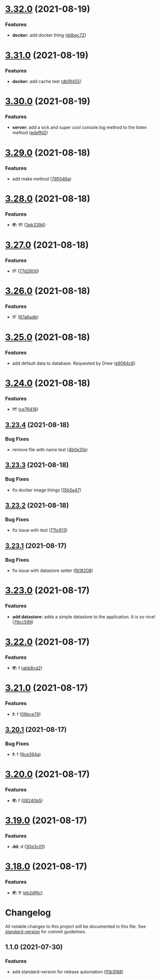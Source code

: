 # [3.32.0](https://github.com/damianesteban/gke-test-deploy/compare/v3.31.0...v3.32.0) (2021-08-19)


### Features

* **docker:** add docker thing ([ddbec72](https://github.com/damianesteban/gke-test-deploy/commit/ddbec727b2c47f3ab5af5231ba27b5efed3b48f4))

# [3.31.0](https://github.com/damianesteban/gke-test-deploy/compare/v3.30.0...v3.31.0) (2021-08-19)


### Features

* **docker:** add cache test ([db19455](https://github.com/damianesteban/gke-test-deploy/commit/db194552a50b20e5a4ea2ff19fa2577664124034))

# [3.30.0](https://github.com/damianesteban/gke-test-deploy/compare/v3.29.0...v3.30.0) (2021-08-19)


### Features

* **server:** add a sick and super cool console.log method to the listen method ([edeffd2](https://github.com/damianesteban/gke-test-deploy/commit/edeffd2c5927f2bd71e2a5a13eadb6dedd0ed390))

# [3.29.0](https://github.com/damianesteban/gke-test-deploy/compare/v3.28.0...v3.29.0) (2021-08-18)


### Features

* add make method ([795046a](https://github.com/damianesteban/gke-test-deploy/commit/795046a998ade9c6bab91f6cc10628e60b0380a2))

# [3.28.0](https://github.com/damianesteban/gke-test-deploy/compare/v3.27.0...v3.28.0) (2021-08-18)


### Features

* **ff:** fff ([3eb3394](https://github.com/damianesteban/gke-test-deploy/commit/3eb3394b86f1977ed1276e5c5b5b550c32e4e0dc))

# [3.27.0](https://github.com/damianesteban/gke-test-deploy/compare/v3.26.0...v3.27.0) (2021-08-18)


### Features

* fF ([77d2600](https://github.com/damianesteban/gke-test-deploy/commit/77d2600941701c213eba3878c64bbeb7ba7d1520))

# [3.26.0](https://github.com/damianesteban/gke-test-deploy/compare/v3.25.0...v3.26.0) (2021-08-18)


### Features

* fF ([87a6adb](https://github.com/damianesteban/gke-test-deploy/commit/87a6adb107afb4a595a549aba30b8d59f136d200))

# [3.25.0](https://github.com/damianesteban/gke-test-deploy/compare/v3.24.0...v3.25.0) (2021-08-18)


### Features

* add default data to database. Requested by Drew ([e9084c6](https://github.com/damianesteban/gke-test-deploy/commit/e9084c6350c01b194d3a01d35e7bd94f4e29332e))

# [3.24.0](https://github.com/damianesteban/gke-test-deploy/compare/v3.23.4...v3.24.0) (2021-08-18)


### Features

* fff ([ce76418](https://github.com/damianesteban/gke-test-deploy/commit/ce764182c9cba5368df525cea4c56aefa1af4316))

## [3.23.4](https://github.com/damianesteban/gke-test-deploy/compare/v3.23.3...v3.23.4) (2021-08-18)


### Bug Fixes

* remove file with name test ([4b0e31e](https://github.com/damianesteban/gke-test-deploy/commit/4b0e31ed496b61ac02ff088b92e71fed88e0dd9f))

## [3.23.3](https://github.com/damianesteban/gke-test-deploy/compare/v3.23.2...v3.23.3) (2021-08-18)


### Bug Fixes

* fix docker image things ([15b5a47](https://github.com/damianesteban/gke-test-deploy/commit/15b5a47137cf9da25ed55e38d183295b63bca414))

## [3.23.2](https://github.com/damianesteban/gke-test-deploy/compare/v3.23.1...v3.23.2) (2021-08-18)


### Bug Fixes

* fix issue with test ([711c813](https://github.com/damianesteban/gke-test-deploy/commit/711c813e730244fb6557396881d2f8b0ae49a35d))

## [3.23.1](https://github.com/damianesteban/gke-test-deploy/compare/v3.23.0...v3.23.1) (2021-08-17)


### Bug Fixes

* fix issue with datastore setter ([fb18208](https://github.com/damianesteban/gke-test-deploy/commit/fb18208f48f2f8897769f5f9d2526439936b3246))

# [3.23.0](https://github.com/damianesteban/gke-test-deploy/compare/v3.22.0...v3.23.0) (2021-08-17)


### Features

* **add datastore:** adds a simple datastore to the application. It is so nice! ([79cc599](https://github.com/damianesteban/gke-test-deploy/commit/79cc599fd145c95c71075087c99fc6f36a87d5ef))

# [3.22.0](https://github.com/damianesteban/gke-test-deploy/compare/v3.21.0...v3.22.0) (2021-08-17)


### Features

* **ff:** f ([abb8cd2](https://github.com/damianesteban/gke-test-deploy/commit/abb8cd2d833c51a8041d30a8377c847ca391c796))

# [3.21.0](https://github.com/damianesteban/gke-test-deploy/compare/v3.20.1...v3.21.0) (2021-08-17)


### Features

* **f:** f ([09bce79](https://github.com/damianesteban/gke-test-deploy/commit/09bce79713201d4262b0432c65f6b9a67dd6abed))

## [3.20.1](https://github.com/damianesteban/gke-test-deploy/compare/v3.20.0...v3.20.1) (2021-08-17)


### Bug Fixes

* **f:** f ([9ce394a](https://github.com/damianesteban/gke-test-deploy/commit/9ce394a3decd4533450427ab55350a494bab81a1))

# [3.20.0](https://github.com/damianesteban/gke-test-deploy/compare/v3.19.0...v3.20.0) (2021-08-17)


### Features

* **ff:** f ([08240b5](https://github.com/damianesteban/gke-test-deploy/commit/08240b57fd4ec5fde272449186ab0989a9df4aeb))

# [3.19.0](https://github.com/damianesteban/gke-test-deploy/compare/v3.18.0...v3.19.0) (2021-08-17)


### Features

* **dd:** d ([30e3c01](https://github.com/damianesteban/gke-test-deploy/commit/30e3c018d5ee3ef7231599e635e056b1c1b3cfa8))

# [3.18.0](https://github.com/damianesteban/gke-test-deploy/compare/v3.17.0...v3.18.0) (2021-08-17)


### Features

* **ff:** ff ([eb2df6c](https://github.com/damianesteban/gke-test-deploy/commit/eb2df6cf7cfee7189dbfaa0ebd96471949457ea9))

# Changelog

All notable changes to this project will be documented in this file. See [standard-version](https://github.com/conventional-changelog/standard-version) for commit guidelines.

## 1.1.0 (2021-07-30)


### Features

* add standard-version for release automation ([f0b3f48](https://github.com/damianesteban/gke-test-deploy/commit/f0b3f483e413bc7368d303f1993aa5b4ed1be560))
